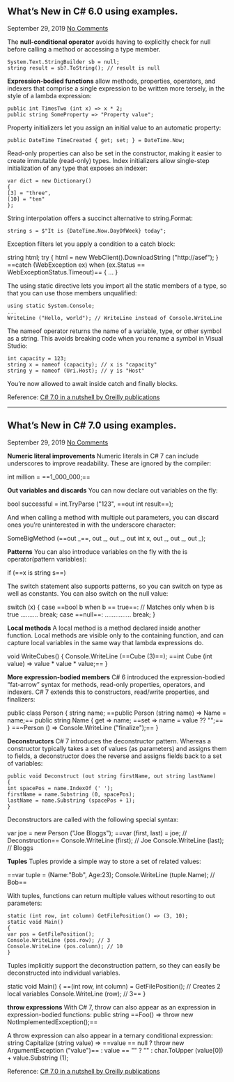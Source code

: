## What’s New in C# 6.0 using examples.

September 29, 2019 [No Comments](http://ajitgoel.net/whats-new-in-c-6-0-using-examples/#respond)

The **null-conditional operator** avoids having to explicitly check for null before calling a method or accessing a type member.

```
System.Text.StringBuilder sb = null;
string result = sb?.ToString(); // result is null
```

**Expression-bodied functions** allow methods, properties, operators, and indexers that comprise a single expression to be written more tersely, in the style of a lambda expression:

```
public int TimesTwo (int x) => x * 2;
public string SomeProperty => "Property value";
```

Property initializers let you assign an initial value to an automatic property:

```
public DateTime TimeCreated { get; set; } = DateTime.Now;
```

Read-only properties can also be set in the constructor, making it easier to create immutable (read-only) types.
Index initializers allow single-step initialization of any type that exposes an indexer:

```
var dict = new Dictionary()
{
[3] = "three",
[10] = "ten"
};
```

String interpolation offers a succinct alternative to string.Format:

```
string s = $"It is {DateTime.Now.DayOfWeek} today";
```

Exception filters let you apply a condition to a catch block:

string html;
try
{
html = new WebClient().DownloadString ("http://asef");
}
==catch (WebException ex) when (ex.Status == WebExceptionStatus.Timeout)==
{
...
}

The using static directive lets you import all the static members of a type, so that you can use those members unqualified:

```
using static System.Console;
...
WriteLine ("Hello, world"); // WriteLine instead of Console.WriteLine
```

The nameof operator returns the name of a variable, type, or other symbol as a string. This avoids breaking code when you rename a symbol in Visual Studio:

```
int capacity = 123;
string x = nameof (capacity); // x is "capacity"
string y = nameof (Uri.Host); // y is "Host"
```

You’re now allowed to await inside catch and finally blocks.

Reference: [C# 7.0 in a nutshell by Oreilly publications](https://www.amazon.com/C-7-0-Nutshell-Definitive-Reference/dp/1491987650/ref=sr_1_1?keywords=c%23+7+in+a+nutshell&qid=1569731253&sr=8-1)

------

## What’s New in C# 7.0 using examples.

September 29, 2019 [No Comments](http://ajitgoel.net/whats-new-in-c-7-0-using-examples/#respond)

**Numeric literal improvements**
Numeric literals in C# 7 can include underscores to improve readability. These are ignored by the compiler:

int million = ==1_000_000;==

**Out variables and discards**
You can now declare out variables on the fly:

bool successful = int.TryParse ("123", ==out int result==);

And when calling a method with multiple out parameters, you can discard ones you’re uninterested in with the underscore character:

SomeBigMethod (==out _==, out _, out _, out int x, out _, out _, out _);

**Patterns**
You can also introduce variables on the fly with the is operator(pattern variables):

if (==x is string s==)

The switch statement also supports patterns, so you can switch on type as well as constants. You can also switch on the null value:

switch (x)
{
case ==bool b when b == true==: // Matches only when b is true
..........
break;
case ==null==:
...............
break;
}

**Local methods**
A local method is a method declared inside another function. Local methods are visible only to the containing function, and can capture local variables in the same way that lambda expressions do.

void WriteCubes()
{
Console.WriteLine (==Cube (3)==);
==int Cube (int value) => value * value * value;==
}

**More expression-bodied members**
C# 6 introduced the expression-bodied “fat-arrow” syntax for methods, read-only properties, operators, and indexers. C# 7 extends this to constructors, read/write properties, and finalizers:

public class Person
{
string name;
==public Person (string name) => Name = name;==
public string Name
{
get => name;
==set => name = value ?? "";==
}
==~Person () => Console.WriteLine ("finalize");==
}

**Deconstructors**
C# 7 introduces the deconstructor pattern. Whereas a constructor typically takes a set of values (as parameters) and assigns them to fields, a deconstructor does the reverse and assigns fields back to a set of variables:

```
public void Deconstruct (out string firstName, out string lastName)
{
int spacePos = name.IndexOf (' ');
firstName = name.Substring (0, spacePos);
lastName = name.Substring (spacePos + 1);
}
```

Deconstructors are called with the following special syntax:

var joe = new Person ("Joe Bloggs");
==var (first, last) = joe; // Deconstruction==
Console.WriteLine (first); // Joe
Console.WriteLine (last); // Bloggs

**Tuples**
Tuples provide a simple way to store a set of related values:

==var tuple = (Name:"Bob", Age:23);
Console.WriteLine (tuple.Name); // Bob==

With tuples, functions can return multiple values without resorting to out parameters:

```
static (int row, int column) GetFilePosition() => (3, 10);
static void Main()
{
var pos = GetFilePosition();
Console.WriteLine (pos.row); // 3
Console.WriteLine (pos.column); // 10
}
```

Tuples implicitly support the deconstruction pattern, so they can easily be deconstructed into individual variables.

static void Main()
{
==(int row, int column) = GetFilePosition(); // Creates 2 local variables
Console.WriteLine (row); // 3==
}

**throw expressions**
With C# 7, throw can also appear as an expression in expression-bodied functions:
public string ==Foo() => throw new NotImplementedException();==

A throw expression can also appear in a ternary conditional expression:
string Capitalize (string value) => ==value == null ? throw new ArgumentException ("value")== : value == "" ? "" : char.ToUpper (value[0]) + value.Substring (1);

Reference: [C# 7.0 in a nutshell by Oreilly publications](https://www.amazon.com/C-7-0-Nutshell-Definitive-Reference/dp/1491987650/ref=sr_1_1?keywords=c%23+7+in+a+nutshell&qid=1569731253&sr=8-1)

